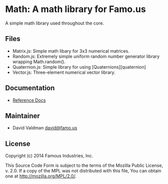 Math: A math library for Famo.us
================================

A simple math library used throughout the core.


## Files

- Matrix.js: Simple math libary for 3x3 numerical matrices.
- Random.js: Extremely simple uniform random number generator library wrapping
  Math.random().
- Quaternion.js: Simple library for using [Quaternions][quaternion]
- Vector.js: Three-element numerical vector library.


## Documentation

- [Reference Docs][reference-documentation]


## Maintainer

- David Valdman <david@famo.us>


## License

Copyright (c) 2014 Famous Industries, Inc.

This Source Code Form is subject to the terms of the Mozilla Public License,
v. 2.0. If a copy of the MPL was not distributed with this file, You can obtain
one at http://mozilla.org/MPL/2.0/.


[reference-documentation]: http://famo.us/docs

